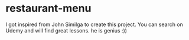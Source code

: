 # restaurant-menu
I got inspired from John Similga to create this project. You can search on Udemy and will find great lessons. he is genius :))
